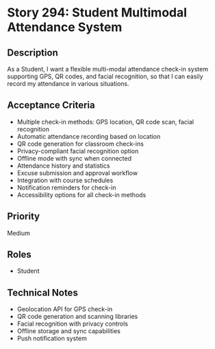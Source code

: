 # Story 294: Student Multimodal Attendance System

## Description
As a Student, I want a flexible multi-modal attendance check-in system supporting GPS, QR codes, and facial recognition, so that I can easily record my attendance in various situations.

## Acceptance Criteria
- Multiple check-in methods: GPS location, QR code scan, facial recognition
- Automatic attendance recording based on location
- QR code generation for classroom check-ins
- Privacy-compliant facial recognition option
- Offline mode with sync when connected
- Attendance history and statistics
- Excuse submission and approval workflow
- Integration with course schedules
- Notification reminders for check-in
- Accessibility options for all check-in methods

## Priority
Medium

## Roles
- Student

## Technical Notes
- Geolocation API for GPS check-in
- QR code generation and scanning libraries
- Facial recognition with privacy controls
- Offline storage and sync capabilities
- Push notification system